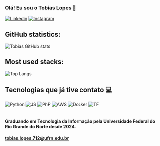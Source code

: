 
### Olá! Eu sou o Tobias Lopes 👋

[![Linkedin](https://img.shields.io/badge/LinkedIn-0077B5?style=for-the-badge&logo=linkedin&logoColor=white)](https://linkedin.com/in/tobias-n-lopes-219b9b2a2)
[![Instagram](https://img.shields.io/badge/Instagram-E4405F?style=for-the-badge&logo=instagram&logoColor=white)](https://instagram.com/tobiaslps)

## GitHub statistics:
![Tobias GitHub stats](https://github-readme-stats.vercel.app/api?username=Tobias-Lopes{username}&theme=blue-green)

## Most used stacks:
![Top Langs](https://github-readme-stats.vercel.app/api/top-langs/?username=Tobias-Lopes&layout=compact&theme=radical&title_color=8E2DE2&text_color=fff&hide_border=true&card_width=445)
## Tecnologias que já tive contato 💻
<div style="display: inline_block">
  <img align="center" alt="Python" src="https://img.shields.io/badge/Python-14354C?style=for-the-badge&logo=python&logoColor=white" />
  <img align="center" alt="JS" src="https://img.shields.io/badge/JavaScript-323330?style=for-the-badge&logo=javascript&logoColor=F7DF1E" />
  <img align="center" alt="PhP" src="https://img.shields.io/badge/PHP-777BB4?style=for-the-badge&logo=php&logoColor=white" />
  <img align="center" alt="AWS" src="https://img.shields.io/badge/Amazon_AWS-232F3E?style=for-the-badge&logo=amazon-aws&logoColor=white" />
  <img align="center" alt="Docker" src="https://img.shields.io/badge/docker-%230db7ed.svg?style=for-the-badge&logo=docker&logoColor=white" />
  <img align="center" alt="TF" src="https://img.shields.io/badge/terraform-%235835CC.svg?style=for-the-badge&logo=terraform&logoColor=white" />
</div><br/>

#### Graduando em Tecnologia da Informação pela Universidade Federal do Rio Grande do Norte desde 2024.
#### tobias.lopes.712@ufrn.edu.br

